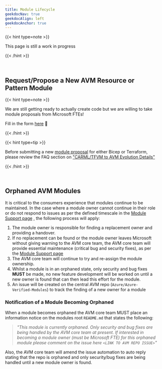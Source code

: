 ```yaml
---
title: Module Lifecycle
geekdocNav: true
geekdocAlign: left
geekdocAnchor: true
---
```

{{< hint type=note >}}

This page is still a work in progress

{{< /hint >}}

<br>

## Request/Propose a New AVM Resource or Pattern Module

{{< hint type=note >}}

We are still getting ready to actually create code but we are willing to take module proposals from Microsoft FTEs!

Fill in the form [here](https://aka.ms/avm/moduleproposal) 📄

{{< /hint >}}

{{< hint type=tip >}}

Before submitting a new [module proposal](https://aka.ms/avm/moduleproposal) for either Bicep or Terraform, please review the FAQ section on ["CARML/TFVM to AVM Evolution Details"](/Azure-Verified-Modules/faq/#carmltfvm-to-avm-evolution-details)

{{< /hint >}}

<br>

## Orphaned AVM Modules

It is critical to the consumers experience that modules continue to be maintained. In the case where a module owner cannot continue in their role or do not respond to issues as per the defined timescale in the [Module Support page](/Azure-Verified-Modules/help-support/module-support/) , the following process will apply:

1. The module owner is responsible for finding a replacement owner and providing a handover.
2. If no replacement can be found or the module owner leaves Microsoft without giving warning to the AVM core team, the AVM core team will provide essential maintenance (critical bug and security fixes), as per the [Module Support page](/Azure-Verified-Modules/help-support/module-support/)
3. The AVM core team will continue to try and re-assign the module ownership.
4. Whilst a module is in an orphaned state, only security and bug fixes **MUST** be made, no new feature development will be worked on until a new owner is found that can then lead this effort for the module.
5. An issue will be created on the central AVM repo (`Azure/Azure-Verified-Modules`) to track the finding of a new owner for a module

### Notification of a Module Becoming Orphaned

When a module becomes orphaned the AVM core team MUST place an information notice on the modules root `README.md` that states the following:

> *"This module is currently orphaned. Only security and bug fixes are being handled by the AVM core team at present. If interested in becoming a module owner (must be Microsoft FTE) for this orphaned module please comment on the issue here `<LINK TO AVM REPO ISSUE>`"*

Also, the AVM core team will amend the issue automation to auto reply stating that the repo is orphaned and only security/bug fixes are being handled until a new module owner is found.
